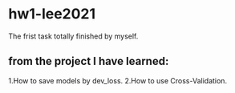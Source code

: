 # hw1-lee2021
The frist task totally finished by myself.
## from the project I have learned:
1.How to save models by dev_loss.
2.How to use Cross-Validation.
